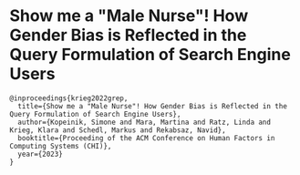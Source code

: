 # Show me a "Male Nurse"! How Gender Bias is Reflected in the Query Formulation of Search Engine Users

```
@inproceedings{krieg2022grep,
  title={Show me a "Male Nurse"! How Gender Bias is Reflected in the Query Formulation of Search Engine Users},
  author={Kopeinik, Simone and Mara, Martina and Ratz, Linda and Krieg, Klara and Schedl, Markus and Rekabsaz, Navid},
  booktitle={Proceeding of the ACM Conference on Human Factors in Computing Systems (CHI)},
  year={2023}
}
```
